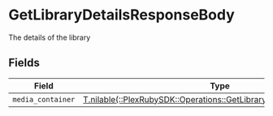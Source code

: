 # GetLibraryDetailsResponseBody

The details of the library


## Fields

| Field                                                                                                                               | Type                                                                                                                                | Required                                                                                                                            | Description                                                                                                                         |
| ----------------------------------------------------------------------------------------------------------------------------------- | ----------------------------------------------------------------------------------------------------------------------------------- | ----------------------------------------------------------------------------------------------------------------------------------- | ----------------------------------------------------------------------------------------------------------------------------------- |
| `media_container`                                                                                                                   | [T.nilable(::PlexRubySDK::Operations::GetLibraryDetailsMediaContainer)](../../models/operations/getlibrarydetailsmediacontainer.md) | :heavy_minus_sign:                                                                                                                  | N/A                                                                                                                                 |